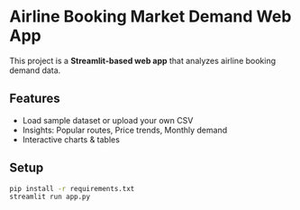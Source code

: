 # Airline Booking Market Demand Web App

This project is a **Streamlit-based web app** that analyzes airline booking demand data.

## Features
- Load sample dataset or upload your own CSV
- Insights: Popular routes, Price trends, Monthly demand
- Interactive charts & tables

## Setup
```bash
pip install -r requirements.txt
streamlit run app.py
```
